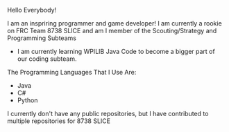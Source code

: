 Hello Everybody!

I am an inspriring programmer and game developer!
I am currently a rookie on FRC Team 8738 SLICE and am I member of the Scouting/Strategy and Programming Subteams
- I am currently learning WPILIB Java Code to become a bigger part of our coding subteam.


The Programming Languages That I Use Are:
* Java
* C#
* Python

I currently don't have any public repositories, but I have contributed to multiple repositories for 8738 SLICE
